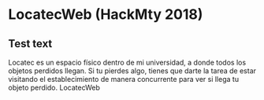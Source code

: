 # LocatecWeb (HackMty 2018)
## Test text

Locatec es un espacio físico dentro de mi universidad, a donde todos los objetos perdidos llegan. Si tu pierdes algo, tienes que darte la tarea de estar visitando el establecimiento de manera concurrente para ver si llega tu objeto perdido.
LocatecWeb
